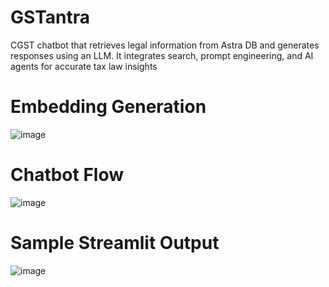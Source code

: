 # GSTantra
CGST chatbot that retrieves legal information from Astra DB and generates responses using an LLM. It integrates search, prompt engineering, and AI agents for accurate tax law insights

# Embedding Generation
![image](https://github.com/user-attachments/assets/7e20376d-0022-4a97-be0b-ac6b6908ebb7)

# Chatbot Flow
![image](https://github.com/user-attachments/assets/7856c926-b39d-4146-9baf-eebebbc18939)

# Sample Streamlit Output
![image](https://github.com/user-attachments/assets/a087a2ed-ddd0-4006-bd45-50f387903548)

